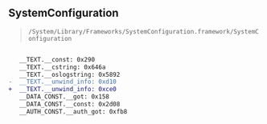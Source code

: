 ## SystemConfiguration

> `/System/Library/Frameworks/SystemConfiguration.framework/SystemConfiguration`

```diff

   __TEXT.__const: 0x290
   __TEXT.__cstring: 0x646a
   __TEXT.__oslogstring: 0x5892
-  __TEXT.__unwind_info: 0xd10
+  __TEXT.__unwind_info: 0xce0
   __DATA_CONST.__got: 0x158
   __DATA_CONST.__const: 0x2d08
   __AUTH_CONST.__auth_got: 0xfb8

```

